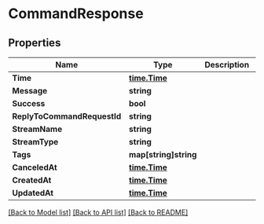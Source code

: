 # CommandResponse

## Properties

Name | Type | Description | Notes
------------ | ------------- | ------------- | -------------
**Time** | [**time.Time**](time.Time.md) |  | 
**Message** | **string** |  | 
**Success** | **bool** |  | 
**ReplyToCommandRequestId** | **string** |  | 
**StreamName** | **string** |  | [optional] 
**StreamType** | **string** |  | [optional] 
**Tags** | **map[string]string** |  | [optional] 
**CanceledAt** | [**time.Time**](time.Time.md) |  | [optional] 
**CreatedAt** | [**time.Time**](time.Time.md) |  | [optional] 
**UpdatedAt** | [**time.Time**](time.Time.md) |  | [optional] 

[[Back to Model list]](../README.md#documentation-for-models) [[Back to API list]](../README.md#documentation-for-api-endpoints) [[Back to README]](../README.md)


